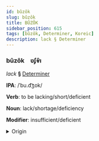 ```yaml
---
id: bûzôk
slug: bûzôk
title: BÛZÔK
sidebar_position: 615
tags: [bûzôk, Determiner, Koreic]
description: lack § Determiner
---
```


### bûzôk&emsp;<span kind="abugida">ʋʄⱴ̑ı</span>

*lack* **§** [Determiner](../../tags/Determiner)

**IPA**: /ˈbu.d͡ʒok/

**Verb**: to be lacking/short/deficient

**Noun**: lack/shortage/deficiency

**Modifier**: insufficient/deficient

<details>
    <summary>Origin</summary>
    Korean 부족 [pud͡ʑo̞k̚]<br/>
    <em>Koreic Language Family</em>
</details>